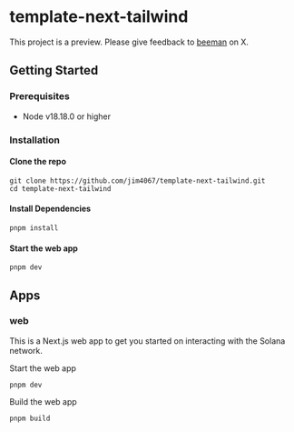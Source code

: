 # template-next-tailwind

This project is a preview. Please give feedback to [beeman](https://x.com/beeman_nl) on X.

## Getting Started

### Prerequisites

-   Node v18.18.0 or higher

### Installation

#### Clone the repo

```shell
git clone https://github.com/jim4067/template-next-tailwind.git
cd template-next-tailwind
```

#### Install Dependencies

```shell
pnpm install
```

#### Start the web app

```
pnpm dev
```

## Apps

### web

This is a Next.js web app to get you started on interacting with the Solana network.

Start the web app

```shell
pnpm dev
```

Build the web app

```shell
pnpm build
```
